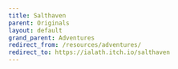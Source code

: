 ```yaml
---
title: Salthaven
parent: Originals
layout: default
grand_parent: Adventures
redirect_from: /resources/adventures/
redirect_to: https://ialath.itch.io/salthaven
---
```

